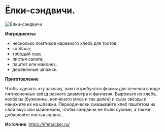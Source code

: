 # Ёлки-сэндвичи.

![Ёлки-сэндвичи](/images/Kulinar/Salad/elka_san.jpg 'Ёлки-сэндвичи')

**Ингредиенты:**

- несколько ломтиков нарезного хлеба для тостов;
- колбаса;
- твёрдый сыр;
- листья салата;
- паштет или майонез;
- деревянные шпажки.

**Приготовление**

Чтобы сделать эту закуску, вам потребуются формы для печенья в виде пятиконечных звёзд разного диаметра и фантазия. Вырежьте из хлеба, колбасы (буженины, копчёного мяса и так далее) и сыра звёзды и нанижите их на шпажки. Периодически смазывайте хлеб паштетом на свой вкус или майонезом, чтобы сэндвичи не были сухими, а также добавляйте листья салата.

**Источник**: https://lifehacker.ru/

